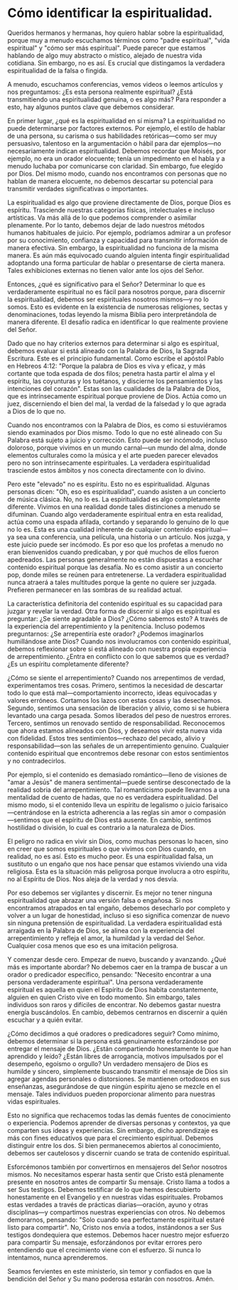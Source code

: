# Cómo identificar la espiritualidad.  

Queridos hermanos y hermanas, hoy quiero hablar sobre la espiritualidad, porque muy a menudo escuchamos términos como "padre espiritual", "vida espiritual" y "cómo ser más espiritual". Puede parecer que estamos hablando de algo muy abstracto o místico, alejado de nuestra vida cotidiana. Sin embargo, no es así. Es crucial que distingamos la verdadera espiritualidad de la falsa o fingida.  

A menudo, escuchamos conferencias, vemos videos o leemos artículos y nos preguntamos: ¿Es esta persona realmente espiritual? ¿Está transmitiendo una espiritualidad genuina, o es algo más? Para responder a esto, hay algunos puntos clave que debemos considerar.  

En primer lugar, ¿qué es la espiritualidad en sí misma? La espiritualidad no puede determinarse por factores externos. Por ejemplo, el estilo de hablar de una persona, su carisma o sus habilidades retóricas—como ser muy persuasivo, talentoso en la argumentación o hábil para dar ejemplos—no necesariamente indican espiritualidad. Debemos recordar que Moisés, por ejemplo, no era un orador elocuente; tenía un impedimento en el habla y a menudo luchaba por comunicarse con claridad. Sin embargo, fue elegido por Dios. Del mismo modo, cuando nos encontramos con personas que no hablan de manera elocuente, no debemos descartar su potencial para transmitir verdades significativas o importantes.  

La espiritualidad es algo que proviene directamente de Dios, porque Dios es espíritu. Trasciende nuestras categorías físicas, intelectuales e incluso artísticas. Va más allá de lo que podemos comprender o asimilar plenamente. Por lo tanto, debemos dejar de lado nuestros métodos humanos habituales de juicio. Por ejemplo, podríamos admirar a un profesor por su conocimiento, confianza y capacidad para transmitir información de manera efectiva. Sin embargo, la espiritualidad no funciona de la misma manera. Es aún más equivocado cuando alguien intenta fingir espiritualidad adoptando una forma particular de hablar o presentarse de cierta manera. Tales exhibiciones externas no tienen valor ante los ojos del Señor.  

Entonces, ¿qué es significativo para el Señor? Determinar lo que es verdaderamente espiritual no es fácil para nosotros porque, para discernir la espiritualidad, debemos ser espirituales nosotros mismos—y no lo somos. Esto es evidente en la existencia de numerosas religiones, sectas y denominaciones, todas leyendo la misma Biblia pero interpretándola de manera diferente. El desafío radica en identificar lo que realmente proviene del Señor.  

Dado que no hay criterios externos para determinar si algo es espiritual, debemos evaluar si está alineado con la Palabra de Dios, la Sagrada Escritura. Este es el principio fundamental. Como escribe el apóstol Pablo en Hebreos 4:12: "Porque la palabra de Dios es viva y eficaz, y más cortante que toda espada de dos filos; penetra hasta partir el alma y el espíritu, las coyunturas y los tuétanos, y discierne los pensamientos y las intenciones del corazón". Estas son las cualidades de la Palabra de Dios, que es intrínsecamente espiritual porque proviene de Dios. Actúa como un juez, discerniendo el bien del mal, la verdad de la falsedad y lo que agrada a Dios de lo que no.  

Cuando nos encontramos con la Palabra de Dios, es como si estuviéramos siendo examinados por Dios mismo. Todo lo que no esté alineado con Su Palabra está sujeto a juicio y corrección. Esto puede ser incómodo, incluso doloroso, porque vivimos en un mundo carnal—un mundo del alma, donde elementos culturales como la música y el arte pueden parecer elevados pero no son intrínsecamente espirituales. La verdadera espiritualidad trasciende estos ámbitos y nos conecta directamente con lo divino.  

Pero este "elevado" no es espíritu. Esto no es espiritualidad. Algunas personas dicen: "Oh, eso es espiritualidad", cuando asisten a un concierto de música clásica. No, no lo es. La espiritualidad es algo completamente diferente. Vivimos en una realidad donde tales distinciones a menudo se difuminan. Cuando algo verdaderamente espiritual entra en esta realidad, actúa como una espada afilada, cortando y separando lo genuino de lo que no lo es. Esta es una cualidad inherente de cualquier contenido espiritual—ya sea una conferencia, una película, una historia o un artículo. Nos juzga, y este juicio puede ser incómodo. Es por eso que los profetas a menudo no eran bienvenidos cuando predicaban, y por qué muchos de ellos fueron apedreados. Las personas generalmente no están dispuestas a escuchar contenido espiritual porque las desafía. No es como asistir a un concierto pop, donde miles se reúnen para entretenerse. La verdadera espiritualidad nunca atraerá a tales multitudes porque la gente no quiere ser juzgada. Prefieren permanecer en las sombras de su realidad actual.  

La característica definitoria del contenido espiritual es su capacidad para juzgar y revelar la verdad. Otra forma de discernir si algo es espiritual es preguntar: ¿Se siente agradable a Dios? ¿Cómo sabemos esto? A través de la experiencia del arrepentimiento y la penitencia. Incluso podemos preguntarnos: ¿Se arrepentiría este orador? ¿Podemos imaginarlos humillándose ante Dios? Cuando nos involucramos con contenido espiritual, debemos reflexionar sobre si está alineado con nuestra propia experiencia de arrepentimiento. ¿Entra en conflicto con lo que sabemos que es verdad? ¿Es un espíritu completamente diferente?  

¿Cómo se siente el arrepentimiento? Cuando nos arrepentimos de verdad, experimentamos tres cosas. Primero, sentimos la necesidad de descartar todo lo que está mal—comportamiento incorrecto, ideas equivocadas y valores erróneos. Cortamos los lazos con estas cosas y las desechamos. Segundo, sentimos una sensación de liberación y alivio, como si se hubiera levantado una carga pesada. Somos liberados del peso de nuestros errores. Tercero, sentimos un renovado sentido de responsabilidad. Reconocemos que ahora estamos alineados con Dios, y deseamos vivir esta nueva vida con fidelidad. Estos tres sentimientos—rechazo del pecado, alivio y responsabilidad—son las señales de un arrepentimiento genuino. Cualquier contenido espiritual que encontremos debe resonar con estos sentimientos y no contradecirlos.  

Por ejemplo, si el contenido es demasiado romántico—lleno de visiones de "amar a Jesús" de manera sentimental—puede sentirse desconectado de la realidad sobria del arrepentimiento. Tal romanticismo puede llevarnos a una mentalidad de cuento de hadas, que no es verdadera espiritualidad. Del mismo modo, si el contenido lleva un espíritu de legalismo o juicio farisaico—centrándose en la estricta adherencia a las reglas sin amor o compasión—sentimos que el espíritu de Dios está ausente. En cambio, sentimos hostilidad o división, lo cual es contrario a la naturaleza de Dios.

El peligro no radica en vivir sin Dios, como muchas personas lo hacen, sino en creer que somos espirituales o que vivimos con Dios cuando, en realidad, no es así. Esto es mucho peor. Es una espiritualidad falsa, un sustituto o un engaño que nos hace pensar que estamos viviendo una vida religiosa. Esta es la situación más peligrosa porque involucra a otro espíritu, no al Espíritu de Dios. Nos aleja de la verdad y nos desvía.

Por eso debemos ser vigilantes y discernir. Es mejor no tener ninguna espiritualidad que abrazar una versión falsa o engañosa. Si nos encontramos atrapados en tal engaño, debemos desecharlo por completo y volver a un lugar de honestidad, incluso si eso significa comenzar de nuevo sin ninguna pretensión de espiritualidad. La verdadera espiritualidad está arraigada en la Palabra de Dios, se alinea con la experiencia del arrepentimiento y refleja el amor, la humildad y la verdad del Señor. Cualquier cosa menos que eso es una imitación peligrosa.

Y comenzar desde cero. Empezar de nuevo, buscando y avanzando. ¿Qué más es importante abordar? No debemos caer en la trampa de buscar a un orador o predicador específico, pensando: "Necesito encontrar a una persona verdaderamente espiritual". Una persona verdaderamente espiritual es aquella en quien el Espíritu de Dios habita constantemente, alguien en quien Cristo vive en todo momento. Sin embargo, tales individuos son raros y difíciles de encontrar. No debemos gastar nuestra energía buscándolos. En cambio, debemos centrarnos en discernir a quién escuchar y a quién evitar.

¿Cómo decidimos a qué oradores o predicadores seguir? Como mínimo, debemos determinar si la persona está genuinamente esforzándose por entregar el mensaje de Dios. ¿Están compartiendo honestamente lo que han aprendido y leído? ¿Están libres de arrogancia, motivos impulsados por el desempeño, egoísmo o orgullo? Un verdadero mensajero de Dios es humilde y sincero, simplemente buscando transmitir el mensaje de Dios sin agregar agendas personales o distorsiones. Se mantienen ortodoxos en sus enseñanzas, asegurándose de que ningún espíritu ajeno se mezcle en el mensaje. Tales individuos pueden proporcionar alimento para nuestras vidas espirituales.

Esto no significa que rechacemos todas las demás fuentes de conocimiento o experiencia. Podemos aprender de diversas personas y contextos, ya que comparten sus ideas y experiencias. Sin embargo, dicho aprendizaje es más con fines educativos que para el crecimiento espiritual. Debemos distinguir entre los dos. Si bien permanecemos abiertos al conocimiento, debemos ser cautelosos y discernir cuando se trata de contenido espiritual.

Esforcémonos también por convertirnos en mensajeros del Señor nosotros mismos. No necesitamos esperar hasta sentir que Cristo está plenamente presente en nosotros antes de compartir Su mensaje. Cristo llama a todos a ser Sus testigos. Debemos testificar de lo que hemos descubierto honestamente en el Evangelio y en nuestras vidas espirituales. Probamos estas verdades a través de prácticas diarias—oración, ayuno y otras disciplinas—y compartimos nuestras experiencias con otros. No debemos demorarnos, pensando: "Solo cuando sea perfectamente espiritual estaré listo para compartir". No, Cristo nos envía a todos, instándonos a ser Sus testigos dondequiera que estemos. Debemos hacer nuestro mejor esfuerzo para compartir Su mensaje, esforzándonos por evitar errores pero entendiendo que el crecimiento viene con el esfuerzo. Si nunca lo intentamos, nunca aprenderemos.

Seamos fervientes en este ministerio, sin temor y confiados en que la bendición del Señor y Su mano poderosa estarán con nosotros. Amén.


